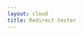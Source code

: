 ```yaml
---
layout: cloud
title: Redirect tester
---
```


<script type="text/javascript" src="../js/yaml.js"></script>
<script language="javascript">
$( document ).ready(function() {
  YAML.fromURL("../redirects.yaml",function(data){
    var errors = YAML.getErrors();
    if (errors.length == 0) {
      console.log("Done! Took " + YAML.getProcessingTime() + " miliseconds.");
      console.log(data);
      for(i=0;i<data.redirects.length;i++)
      {
        document.write(data.redirects[i].from + "=" data.redirects[i].to)
      }
    } else {
      console.log(document.getElementById("out").innerHTML = errors.join("<br>"));
    }
  });
});
</script>
